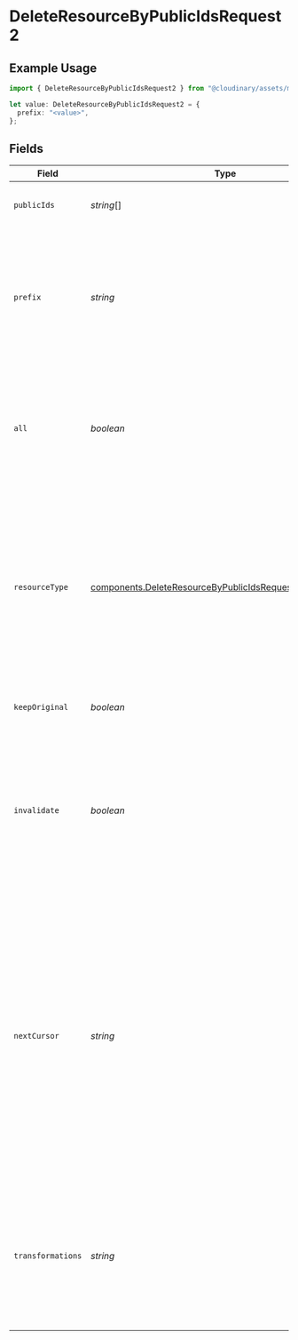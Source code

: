 # DeleteResourceByPublicIdsRequest2

## Example Usage

```typescript
import { DeleteResourceByPublicIdsRequest2 } from "@cloudinary/assets/models/components";

let value: DeleteResourceByPublicIdsRequest2 = {
  prefix: "<value>",
};
```

## Fields

| Field                                                                                                                                                                                                                                                                                                         | Type                                                                                                                                                                                                                                                                                                          | Required                                                                                                                                                                                                                                                                                                      | Description                                                                                                                                                                                                                                                                                                   |
| ------------------------------------------------------------------------------------------------------------------------------------------------------------------------------------------------------------------------------------------------------------------------------------------------------------- | ------------------------------------------------------------------------------------------------------------------------------------------------------------------------------------------------------------------------------------------------------------------------------------------------------------- | ------------------------------------------------------------------------------------------------------------------------------------------------------------------------------------------------------------------------------------------------------------------------------------------------------------- | ------------------------------------------------------------------------------------------------------------------------------------------------------------------------------------------------------------------------------------------------------------------------------------------------------------- |
| `publicIds`                                                                                                                                                                                                                                                                                                   | *string*[]                                                                                                                                                                                                                                                                                                    | :heavy_minus_sign:                                                                                                                                                                                                                                                                                            | A list of public IDs of the resources to delete.                                                                                                                                                                                                                                                              |
| `prefix`                                                                                                                                                                                                                                                                                                      | *string*                                                                                                                                                                                                                                                                                                      | :heavy_check_mark:                                                                                                                                                                                                                                                                                            | Delete all assets, including derived assets, where the public ID starts with the specified prefix (up to a maximum of 1000 original resources).                                                                                                                                                               |
| `all`                                                                                                                                                                                                                                                                                                         | *boolean*                                                                                                                                                                                                                                                                                                     | :heavy_minus_sign:                                                                                                                                                                                                                                                                                            | Delete all assets (of the relevant resource_type and type), including derived assets (up to a maximum of 1000 original resources).                                                                                                                                                                            |
| `resourceType`                                                                                                                                                                                                                                                                                                | [components.DeleteResourceByPublicIdsRequestResourceType2](../../models/components/deleteresourcebypublicidsrequestresourcetype2.md)                                                                                                                                                                          | :heavy_minus_sign:                                                                                                                                                                                                                                                                                            | The type of asset. Relevant as a parameter only when using the SDKs (the resource_type is included in the endpoint URL when using the REST API). Note: use video for all video and audio assets, such as .mp3. Default: image.                                                                                |
| `keepOriginal`                                                                                                                                                                                                                                                                                                | *boolean*                                                                                                                                                                                                                                                                                                     | :heavy_minus_sign:                                                                                                                                                                                                                                                                                            | Whether to delete only the derived assets. Default: false.                                                                                                                                                                                                                                                    |
| `invalidate`                                                                                                                                                                                                                                                                                                  | *boolean*                                                                                                                                                                                                                                                                                                     | :heavy_minus_sign:                                                                                                                                                                                                                                                                                            | Whether to also invalidate the copies of the resource on the CDN. It usually takes between a few seconds and a few minutes for the invalidation to fully propagate through the CDN. Default: false.                                                                                                           |
| `nextCursor`                                                                                                                                                                                                                                                                                                  | *string*                                                                                                                                                                                                                                                                                                      | :heavy_minus_sign:                                                                                                                                                                                                                                                                                            | (Only when deleting by prefix or all) When a deletion request has more than 1000 resources to delete, the response includes the partial boolean parameter set to true, as well as a next_cursor value. You can then specify this returned next_cursor value as a parameter of the following deletion request. |
| `transformations`                                                                                                                                                                                                                                                                                             | *string*                                                                                                                                                                                                                                                                                                      | :heavy_minus_sign:                                                                                                                                                                                                                                                                                            | Only the derived assets matching this hash of transformation parameters will be deleted. You can include multiple transformations separated by a pipe character (\|).                                                                                                                                         |